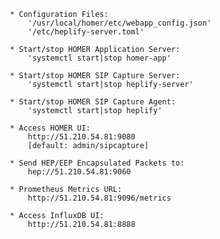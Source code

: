 
     * Configuration Files:
         '/usr/local/homer/etc/webapp_config.json'
         '/etc/heplify-server.toml'

     * Start/stop HOMER Application Server:
         'systemctl start|stop homer-app'

     * Start/stop HOMER SIP Capture Server:
         'systemctl start|stop heplify-server'

     * Start/stop HOMER SIP Capture Agent:
         'systemctl start|stop heplify'

     * Access HOMER UI:
         http://51.210.54.81:9080
         [default: admin/sipcapture]

     * Send HEP/EEP Encapsulated Packets to:
         hep://51.210.54.81:9060

     * Prometheus Metrics URL:
         http://51.210.54.81:9096/metrics

     * Access InfluxDB UI:
         http://51.210.54.81:8888

